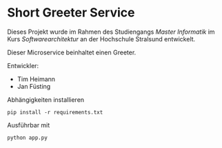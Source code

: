 # Short Greeter Service
Dieses Projekt wurde im Rahmen des Studiengangs *Master Informatik* im Kurs *Softwarearchitektur* an der Hochschule Stralsund entwickelt.

Dieser Microservice beinhaltet einen Greeter.

Entwickler:
 - Tim Heimann
 - Jan Füsting

Abhängigkeiten installieren
```
pip install -r requirements.txt
```

Ausführbar mit
```
python app.py
```

